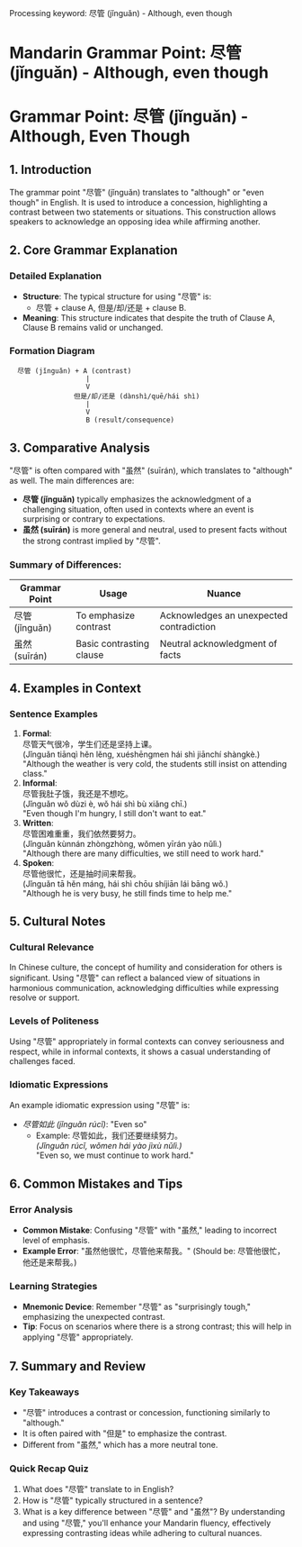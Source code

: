 Processing keyword: 尽管 (jǐnguǎn) - Although, even though
# Mandarin Grammar Point: 尽管 (jǐnguǎn) - Although, even though
# Grammar Point: 尽管 (jǐnguǎn) - Although, Even Though
## 1. Introduction
The grammar point "尽管" (jǐnguǎn) translates to "although" or "even though" in English. It is used to introduce a concession, highlighting a contrast between two statements or situations. This construction allows speakers to acknowledge an opposing idea while affirming another.
## 2. Core Grammar Explanation
### Detailed Explanation
- **Structure**: The typical structure for using "尽管" is:
  - 尽管 + clause A, 但是/却/还是 + clause B.
- **Meaning**: This structure indicates that despite the truth of Clause A, Clause B remains valid or unchanged.
### Formation Diagram
```
  尽管 (jǐnguǎn) + A (contrast) 
                   | 
                   V
                但是/却/还是 (dànshì/quē/hái shì) 
                   |
                   V
                   B (result/consequence)
```
## 3. Comparative Analysis
"尽管" is often compared with "虽然" (suīrán), which translates to "although" as well. The main differences are:
- **尽管 (jǐnguǎn)** typically emphasizes the acknowledgment of a challenging situation, often used in contexts where an event is surprising or contrary to expectations.
- **虽然 (suīrán)** is more general and neutral, used to present facts without the strong contrast implied by "尽管".
### Summary of Differences:
| Grammar Point | Usage                    | Nuance                             |
|---------------|--------------------------|-------------------------------------|
| 尽管 (jǐnguǎn) | To emphasize contrast     | Acknowledges an unexpected contradiction |
| 虽然 (suīrán)  | Basic contrasting clause | Neutral acknowledgment of facts       |
## 4. Examples in Context
### Sentence Examples
1. **Formal**:  
   尽管天气很冷，学生们还是坚持上课。  
   (Jǐnguǎn tiānqì hěn lěng, xuéshēngmen hái shì jiānchí shàngkè.)  
   "Although the weather is very cold, the students still insist on attending class."
2. **Informal**:  
   尽管我肚子饿，我还是不想吃。  
   (Jǐnguǎn wǒ dùzi è, wǒ hái shì bù xiǎng chī.)  
   "Even though I'm hungry, I still don't want to eat."
3. **Written**:  
   尽管困难重重，我们依然要努力。  
   (Jǐnguǎn kùnnán zhòngzhòng, wǒmen yīrán yào nǔlì.)  
   "Although there are many difficulties, we still need to work hard."
4. **Spoken**:  
   尽管他很忙，还是抽时间来帮我。  
   (Jǐnguǎn tā hěn máng, hái shì chōu shíjiān lái bāng wǒ.)  
   "Although he is very busy, he still finds time to help me."
## 5. Cultural Notes
### Cultural Relevance
In Chinese culture, the concept of humility and consideration for others is significant. Using "尽管" can reflect a balanced view of situations in harmonious communication, acknowledging difficulties while expressing resolve or support.
### Levels of Politeness
Using "尽管" appropriately in formal contexts can convey seriousness and respect, while in informal contexts, it shows a casual understanding of challenges faced.
### Idiomatic Expressions
An example idiomatic expression using "尽管" is:
- *尽管如此 (jǐnguǎn rúcǐ)*: "Even so" 
  - Example: 尽管如此，我们还要继续努力。  
  *(Jǐnguǎn rúcǐ, wǒmen hái yào jìxù nǔlì.)*  
  "Even so, we must continue to work hard."
## 6. Common Mistakes and Tips
### Error Analysis
- **Common Mistake**: Confusing "尽管" with "虽然," leading to incorrect level of emphasis.
- **Example Error**: "虽然他很忙，尽管他来帮我。" (Should be: 尽管他很忙，他还是来帮我。)
### Learning Strategies
- **Mnemonic Device**: Remember "尽管" as "surprisingly tough," emphasizing the unexpected contrast.
- **Tip**: Focus on scenarios where there is a strong contrast; this will help in applying "尽管" appropriately.
## 7. Summary and Review
### Key Takeaways
- "尽管" introduces a contrast or concession, functioning similarly to "although."
- It is often paired with "但是" to emphasize the contrast.
- Different from "虽然," which has a more neutral tone.
### Quick Recap Quiz
1. What does "尽管" translate to in English?
2. How is "尽管" typically structured in a sentence?
3. What is a key difference between "尽管" and "虽然"?
By understanding and using "尽管," you'll enhance your Mandarin fluency, effectively expressing contrasting ideas while adhering to cultural nuances.
